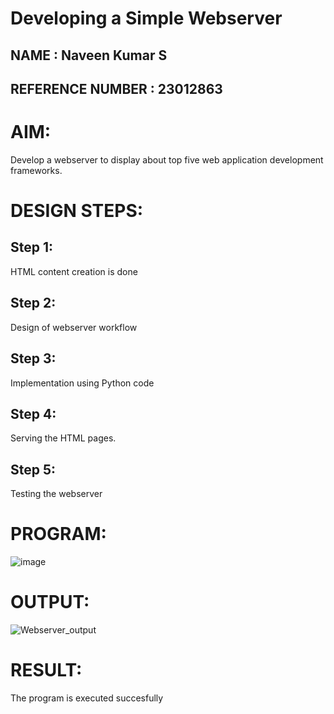 # Developing a Simple Webserver
## NAME :  Naveen Kumar S

## REFERENCE NUMBER : 23012863
# AIM:


Develop a webserver to display about top five web application development frameworks.

# DESIGN STEPS:

## Step 1:

HTML content creation is done

## Step 2:

Design of webserver workflow

## Step 3:

Implementation using Python code

## Step 4:

Serving the HTML pages.

## Step 5:

Testing the webserver
# PROGRAM:
![image](https://github.com/Loknaath-sec/Web_server/assets/145742558/acc9fb27-9aa6-4a85-86ad-c9eed216222a)

# OUTPUT:
![Webserver_output](https://github.com/Loknaath-sec/Web_server/assets/145742558/220d0574-d279-4c04-a9a6-8c84e4978123)


# RESULT:

The program is executed succesfully
